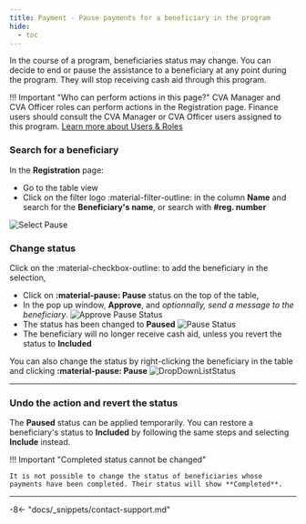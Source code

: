 ```yaml
---
title: Payment - Pause payments for a beneficiary in the program
hide:
  - toc
---
```


In the course of a program, beneficiaries status may change. You can decide to end or pause the assistance to a beneficiary at any point during the program. They will stop receiving cash aid through this program.

!!! Important "Who can perform actions in this page?"
    CVA Manager and CVA Officer roles can perform actions in the Registration page. Finance users should consult the CVA Manager or CVA Officer users assigned to this program.
    [Learn more about Users & Roles](../users/users-roles-page.md)

### Search for a beneficiary

In the **Registration** page:

- Go to the table view
- Click on the filter logo :material-filter-outline: in the column **Name** and search for the **Beneficiary's name**, or search with **#reg. number**

![Select Pause](../assets/img/SearchReg.png)

### Change status

  Click on the :material-checkbox-outline: to add the beneficiary in the selection,

- Click on **:material-pause: Pause** status on the top of the table,
- In the pop up window, **Approve**, and *optionnally, send a message to the beneficiary*. ![Approve Pause Status](../assets/img/PausePANotification.png)
- The status has been changed to **Paused** ![Pause Status](../assets/img/PauseStatus.png)
- The beneficiary will no longer receive cash aid, unless you revert the status to **Included**

You can also change the status by right-clicking the beneficiary in the table and clicking **:material-pause: Pause** ![DropDownListStatus](../assets/img/RegistationsStatusRighList.png)

---

### Undo the action and revert the status

The **Paused** status can be applied temporarily. You can restore a beneficiary's status to **Included** by following the same steps and selecting **Include** instead.

!!! Important "Completed status cannot be changed"

    It is not possible to change the status of beneficiaries whose payments have been completed. Their status will show **Completed**.

---

-8<- "docs/_snippets/contact-support.md"
